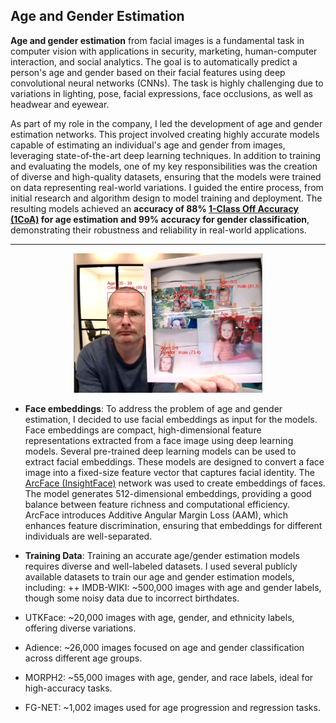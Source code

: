 ## Age and Gender Estimation ##

**Age and gender estimation** from facial images is a fundamental task in computer vision with applications in security, marketing, human-computer interaction, and social analytics. The goal is to automatically predict a person's age and gender based on their facial features using deep convolutional neural networks (CNNs). The task is highly challenging due to variations in lighting, pose, facial expressions, face occlusions, as well as headwear and eyewear.

As part of my role in the company, I led the development of age and gender estimation networks. This project involved creating highly accurate models capable of estimating an individual's age and gender from images, leveraging state-of-the-art deep learning techniques. In addition to training and evaluating the models, one of my key responsibilities was the creation of diverse and high-quality datasets, ensuring that the models were trained on data representing real-world variations. I guided the entire process, from initial research and algorithm design to model training and deployment. The resulting models achieved an **accuracy of 88% [1-Class Off Accuracy (1CoA)](https://arxiv.org/abs/2108.08186) for age estimation and 99% accuracy for gender classification**, demonstrating their robustness and reliability in real-world applications.

---
<div style="text-align: center;">
  <img src="images/AgeGenderImage.jpg?raw=true" width="60%" height="60%">
</div>

+ **Face embeddings**: To address the problem of age and gender estimation, I decided to use facial embeddings as input for the models. Face embeddings are compact, high-dimensional feature representations extracted from a face image using deep learning models. Several pre-trained deep learning models can be used to extract facial embeddings. These models are designed to convert a face image into a fixed-size feature vector that captures facial identity. The [ArcFace (InsightFace)](https://insightface.ai/arcface?utm_source=chatgpt.com) network was used to create embeddings of faces. The model generates 512-dimensional embeddings, providing a good balance between feature richness and computational efficiency. ArcFace introduces Additive Angular Margin Loss (AAM), which enhances feature discrimination, ensuring that embeddings for different individuals are well-separated.
+ **Training Data**: Training an accurate age/gender estimation models requires diverse and well-labeled datasets. I used several publicly available datasets to train our age and gender estimation models, including:
++ IMDB-WIKI: ~500,000 images with age and gender labels, though some noisy data due to incorrect birthdates.

 + UTKFace: ~20,000 images with age, gender, and ethnicity labels, offering diverse variations.

 + Adience: ~26,000 images focused on age and gender classification across different age groups.

 + MORPH2: ~55,000 images with age, gender, and race labels, ideal for high-accuracy tasks.

 + FG-NET: ~1,002 images used for age progression and regression tasks.

